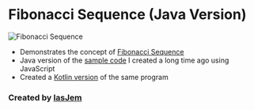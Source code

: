 # Fibonacci Sequence (Java Version) 

![Fibonacci Sequence](https://cdn-images-1.medium.com/max/1200/1*bfSmmMFLEaeDEHtQo0Ca_w.jpeg)

* Demonstrates the concept of [Fibonacci Sequence](https://www.mathsisfun.com/numbers/fibonacci-sequence.html)
* Java version of the [sample code](https://gist.github.com/iasjem/fcebad64c56008ceb4340dbae5291e3b) I created a long time ago using JavaScript
* Created a [Kotlin version](https://github.com/iasjem/fibonacci-sequence-kotlin) of the same program

### Created by [IasJem](https://github.com/iasjem)